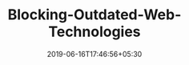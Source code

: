 ---
title: "Blocking-Outdated-Web-Technologies"
date: 2019-06-16T17:46:56+05:30
type: "organisations"
org_name: "NSA Cybersecurity"
repo_desc: "Guidance for blocking outdated web technologies. #nsacyber"
repo_link: https://github.com/nsacyber/Blocking-Outdated-Web-Technologies
---